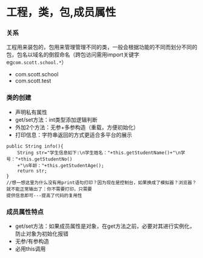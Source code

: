 # 工程，类，包,成员属性
### 关系
工程用来装包的，包用来管理管理不同的类，一般会根据功能的不同而划分不同的包，包名以域名的倒叙命名（跨包访问需用import关键字eg`com.scott.school.*`）
- com.scott.school
- com.scott.test
### 类的创建
- 声明私有属性
- get/set方法：int类型添加逻辑判断
- 外加2个方法：无参+多参构造（重载，方便初始化） 
- 打印信息：字符串返回的方式更适合多平台的展示
```
public String info(){
	String str="学生信息如下:\n学生姓名："+this.getStudentName()+"\n学号："+this.getStudentNo()
	+"\n年龄："+this.getStudentAge();
	return str;
}
//想一想这里为什么没有用print语句打印？因为现在是控制台，如果换成了模拟器？浏览器？就不能正常输出了：你不需要打印，只需要
提供信息即可---提高了代码的复用性
```
### 成员属性特点
- get/set方法：如果成员属性是对象，在get方法之前，必要对其进行实例化，防止对象为初始化报错
- 无参/有参构造
- 必用this调用
